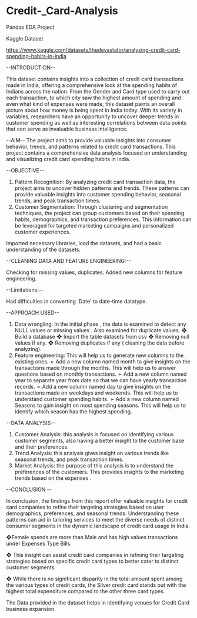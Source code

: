 # Credit-_Card-Analysis
Pandas EDA Project

Kaggle Dataset

https://www.kaggle.com/datasets/thedevastator/analyzing-credit-card-spending-habits-in-india

--INTRODUCTION--

This dataset contains insights into a collection of credit card transactions made in India, offering a comprehensive look at the spending habits of Indians across the nation. From the Gender and Card type used to carry out each transaction, to which city saw the highest amount of spending and even what kind of expenses were made, this dataset paints an overall picture about how money is being spent in India today. With its variety in variables, researchers have an opportunity to uncover deeper trends in customer spending as well as interesting correlations between data points that can serve as invaluable business intelligence.

--AIM--
The project aims to provide valuable insights into consumer behavior, trends, and patterns related to credit card transactions. This project contains a comprehensive data analysis focused on understanding and visualizing credit card spending habits in India.

--OBJECTIVE--
1. Pattern Recognition: By analyzing  credit card transaction data, the project aims to uncover hidden patterns and trends. These patterns can provide valuable insights into customer spending behavior, seasonal trends, and peak transaction times.
2. Customer Segmentation: Through clustering and segmentation techniques, the project can group customers based on their spending habits, demographics, and transaction preferences. This information can be leveraged for targeted marketing campaigns and personalized customer experiences.
   
Imported necessary libraries, load the datasets, and had a basic understanding of the datasets.
  
--CLEANING DATA AND FEATURE ENGINEERING:--

Checking for missing values, duplicates. Added new columns for feature engineering.

--Limitations:--

Had difficulties in converting 'Date' to date-time datatype.

--APPROACH  USED--

1. Data wrangling: 
   In the  initial phase , the data is examined to detect any NULL values or missing values . Also examined for duplicate values. 
❖	Build a database
❖	Import the table datasets from csv
❖	Removing null values if any.
❖	Removing duplicates if any ( cleaning the data before analyzing). 
 2.  Feature engineering:
 This will help us to generate new columns to the existing ones.
➢	 Add a new column named month to give insights on the transactions made through the months. This will help us to answer questions based on monthly transactions.
➢	Add a new column named year to separate year from date so that we can have yearly transaction records.
➢	Add a new column named day to give insights on the transactions made on weekdays and weekends. This will help us to understand customer spending habits.
➢	Add a new column named Seasons to gain insight on most spending seasons. This will help us to identify which season has the highest spending.



--DATA  ANALYSIS--

1.	Customer Analysis: this analysis is focused on identifying various customer segments, also having a better insight to the customer base and their  preferences.
2.	Trend Analysis: this analysis gives insight on various trends like seasonal trends, and peak transaction times.
3.	Market Analysis: the purpose of this analysis is to understand the preferences of the customers. This provides insights to the marketing trends based on the expenses . 

  --CONCLUSION --
  
In conclusion, the findings from this report offer valuable insights for credit card companies to refine their targeting strategies based on user demographics, preferences, and seasonal trends. Understanding these patterns can aid in tailoring services to meet the diverse needs of distinct consumer segments in the dynamic landscape of credit card usage in India.

❖Female spends are more than Male and has high values transactions under Expenses Type Bills.

❖	This insight can assist credit card companies in refining their targeting strategies based on specific credit card types to better cater to distinct customer segments.

❖	While there is no significant disparity in the total amount spent among the various types of credit cards, the Silver credit card stands out with the highest total expenditure compared to the other three card types.

The Data provided in the dataset helps in identifying venues for Credit Card business expansion.


